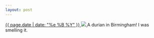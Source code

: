 ```yaml
---
layout: post
---
```


<p>
  <a href="/409">
    <time>{{ page.date | date: "%e %B %Y" }}</time>
    <img src="{{ site.assets_url }}/409.jpg">
  </a>
  A durian in Birmingham! I was smelling it.
</p>

